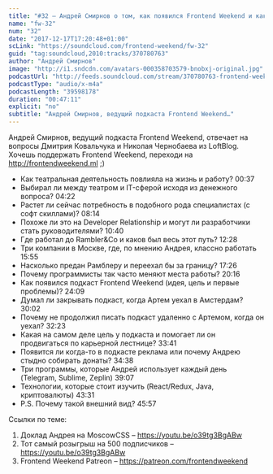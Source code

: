 ```yaml
---
title: "#32 – Андрей Смирнов о том, как появился Frontend Weekend и как из разработчика стать руководителем"
name: "fw-32"
num: "32"
date: "2017-12-17T17:20:48+01:00"
scLink: "https://soundcloud.com/frontend-weekend/fw-32"
guid: "tag:soundcloud,2010:tracks/370780763"
author: "Андрей Смирнов"
image: "http://i1.sndcdn.com/avatars-000358703579-bnobxj-original.jpg"
podcastUrl: "http://feeds.soundcloud.com/stream/370780763-frontend-weekend-fw-32.m4a"
podcastType: "audio/x-m4a"
podcastLength: "39598178"
duration: "00:47:11"
explicit: "no"
subtitle: "Андрей Смирнов, ведущий подкаста Frontend Weekend…"
---
```

Андрей Смирнов, ведущий подкаста Frontend Weekend, отвечает на вопросы Дмитрия Ковальчука и Николая Чернобаева из LoftBlog. Хочешь поддержать Frontend Weekend, переходи на http://frontendweekend.ml ;)

- Как театральная деятельность повлияла на жизнь и работу? 00:37
- Выбирал ли между театром и IT-сферой исходя из денежного вопроса? 04:22
- Растет ли сейчас потребность в подобного рода специалистах (с софт скиллами)? 08:14
- Похоже ли это на Developer Relationship и могут ли разработчики стать руководителями? 10:40
- Где работал до Rambler&Co и каков был весь этот путь? 12:28
- Три компании в Москве, где, по мнению Андрея, классно работать 15:55
- Насколько предан Рамблеру и переехал бы за границу? 17:26
- Почему программисты так часто меняют места работы? 20:16
- Как появился подкаст Frontend Weekend (идея, цель и первые проблемы)? 24:09 
- Думал ли закрывать подкаст, когда Артем уехал в Амстердам? 30:02
- Почему не продолжил писать подкаст удаленно с Артемом, когда он уехал? 32:23
- Какая на самом деле цель у подкаста и помогает ли он продвигаться по карьерной лестнице? 33:41
- Появится ли когда-то в подкасте реклама или почему Андрею стыдно собирать донаты? 34:38
- Три программы, которые Андрей использует каждый день (Telegram, Sublime, Zeplin) 39:07
- Технологии, которые стоит изучить (React/Redux, Java, криптовалюты) 43:31
- P.S. Почему такой внешний вид? 45:57

Ссылки по теме:
1) Доклад Андрея на MoscowCSS – https://youtu.be/o39tg3BgABw
2) Тот самый розыгрыш на 500 подписчиков – https://youtu.be/o39tg3BgABw
3) Frontend Weekend Patreon – https://patreon.com/frontendweekend